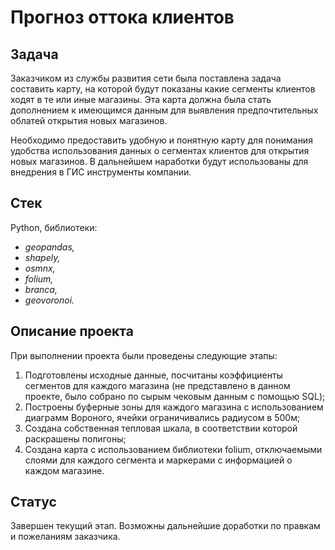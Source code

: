# Прогноз оттока клиентов 


## Задача

Заказчиком из службы развития сети была поставлена задача составить карту, на которой будут показаны какие сегменты клиентов ходят в те или иные магазины. Эта карта должна была стать дополнением к имеющимся данным для выявления предпочтительных облатей открытия новых магазинов.

Необходимо предоставить удобную и понятную карту для понимания удобства использования данных о сегментах клиентов для открытия новых магазинов. В дальнейшем наработки будут использованы для внедрения в ГИС инструменты компании.

## Стек

Python, библиотеки:

- *geopandas,*
- *shapely,*
- *osmnx,*
- *folium,*
- *branca,*
- *geovoronoi.*

## Описание проекта

При выполнении проекта были проведены следующие этапы:
1) Подготовлены исходные данные, посчитаны коэффициенты сегментов для каждого магазина (не представлено в данном проекте, было собрано по сырым чековым данным с помощью SQL);
2) Построены буферные зоны для каждого магазина с использованием диаграмм Вороного, ячейки ограничивались радиусом в 500м;
3) Создана собственная тепловая шкала, в соответствии которой раскрашены полигоны;
4) Создана карта с использованием библиотеки folium, отключаемыми слоями для каждого сегмента и маркерами с информацией о каждом магазине.

## Статус

Завершен текущий этап. Возможны дальнейшие доработки по правкам и пожеланиям заказчика.